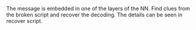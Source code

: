 The message is embedded in one of the layers of the NN. Find clues from the broken script and recover the decoding. The details can be seen in recover script. 
